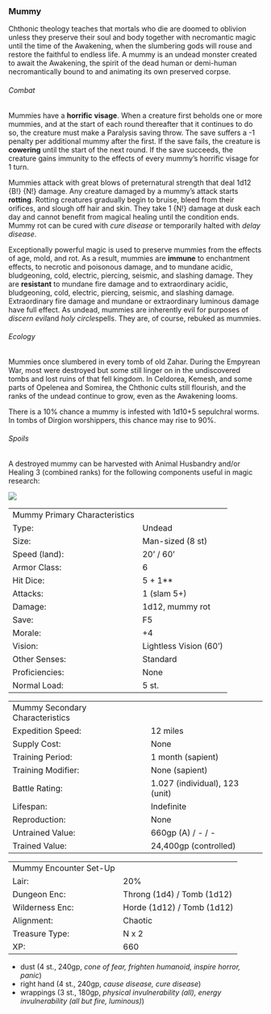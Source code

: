 ### Mummy

Chthonic theology teaches that mortals who die are doomed to oblivion unless they preserve their soul and body together with necromantic magic until the time of the Awakening, when the slumbering gods will rouse and restore the faithful to endless life. A mummy is an undead monster created to await the Awakening, the spirit of the dead human or demi-human necromantically bound to and animating its own preserved corpse.

###### Combat

Mummies have a **horrific** **visage**. When a creature first beholds one or more mummies, and at the start of each round thereafter that it continues to do so, the creature must make a Paralysis saving throw. The save suffers a -1 penalty per additional mummy after the first. If the save fails, the creature is **cowering** until the start of the next round. If the save succeeds, the creature gains immunity to the effects of every mummy’s horrific visage for 1 turn.

Mummies attack with great blows of preternatural strength that deal 1d12 {B!} {N!} damage. Any creature damaged by a mummy’s attack starts **rotting**. Rotting creatures gradually begin to bruise, bleed from their orifices, and slough off hair and skin. They take 1 {N!} damage at dusk each day and cannot benefit from magical healing until the condition ends. Mummy rot can be cured with *cure disease* or temporarily halted with *delay disease*.

Exceptionally powerful magic is used to preserve mummies from the effects of age, mold, and rot. As a result, mummies are **immune** to enchantment effects, to necrotic and poisonous damage, and to mundane acidic, bludgeoning, cold, electric, piercing, seismic, and slashing damage. They are **resistant** to mundane fire damage and to extraordinary acidic, bludgeoning, cold, electric, piercing, seismic, and slashing damage. Extraordinary fire damage and mundane or extraordinary luminous damage have full effect. As undead, mummies are inherently evil for purposes of *discern evil*and *holy circle*spells. They are, of course, rebuked as mummies.

###### Ecology

Mummies once slumbered in every tomb of old Zahar. During the Empyrean War, most were destroyed but some still linger on in the undiscovered tombs and lost ruins of that fell kingdom. In Celdorea, Kemesh, and some parts of Opelenea and Somirea, the Chthonic cults still flourish, and the ranks of the undead continue to grow, even as the Awakening looms.

There is a 10% chance a mummy is infested with 1d10+5 sepulchral worms. In tombs of Dirgion worshippers, this chance may rise to 90%.

###### Spoils

A destroyed mummy can be harvested with Animal Husbandry and/or Healing 3 (combined ranks) for the following components useful in magic research:

![](data:image/png;base64...)

|  |  |
| --- | --- |
| Mummy Primary Characteristics | |
| Type: | Undead |
| Size: | Man-sized (8 st) |
| Speed (land): | 20’ / 60’ |
| Armor Class: | 6 |
| Hit Dice: | 5 + 1\*\* |
| Attacks: | 1 (slam 5+) |
| Damage: | 1d12, mummy rot |
| Save: | F5 |
| Morale: | +4 |
| Vision: | Lightless Vision (60’) |
| Other Senses: | Standard |
| Proficiencies: | None |
| Normal Load: | 5 st. |

|  |  |
| --- | --- |
| Mummy Secondary Characteristics | |
| Expedition Speed: | 12 miles |
| Supply Cost: | None |
| Training Period: | 1 month (sapient) |
| Training Modifier: | None (sapient) |
| Battle Rating: | 1.027 (individual), 123 (unit) |
| Lifespan: | Indefinite |
| Reproduction: | None |
| Untrained Value: | 660gp (A) / - / - |
| Trained Value: | 24,400gp (controlled) |

|  |  |
| --- | --- |
| Mummy Encounter Set-Up | |
| Lair: | 20% |
| Dungeon Enc: | Throng (1d4) / Tomb (1d12) |
| Wilderness Enc: | Horde (1d12) / Tomb (1d12) |
| Alignment: | Chaotic |
| Treasure Type: | N x 2 |
| XP: | 660 |

* dust (4 st., 240gp, *cone of fear, frighten humanoid, inspire horror, panic*)
* right hand (4 st., 240gp, *cause disease, cure disease*)
* wrappings (3 st., 180gp, *physical invulnerability* *(all), energy invulnerability (all but fire, luminous)*)
